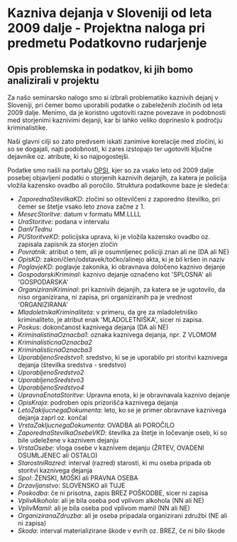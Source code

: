 # Kazniva dejanja v Sloveniji od leta 2009 dalje - Projektna naloga pri predmetu Podatkovno rudarjenje

## Opis problemska in podatkov, ki jih bomo analizirali v projektu

Za našo seminarsko nalogo smo si izbrali problematiko kaznivih dejanj v Sloveniji, pri čemer bomo uporabili podatke o
zabeleženih zločinih od leta 2009 dalje. Menimo, da je koristno ugotoviti razne povezave in podobnosti med storjenimi kaznivimi dejanji, kar bi lahko veliko doprineslo k področju kriminalistike.

Naši glavni cilji so zato predvsem iskati zanimive korelacije med zločini, ki so se dogajali, najti podobnosti, ki zares izstopajo ter ugotoviti ključne dejavnike oz. atribute, ki so najpogostejši.

Podatke smo našli na portalu [OPSI](https://podatki.gov.si/dataset/mnzpkazniva-dejanja-od-leta-2009-dalje), kjer so za vsako leto od 2009 dalje posebej objavljeni podatki o storjenih kaznivih dejanjih, za katera je policija vložila kazensko ovadbo ali poročilo.
Struktura podatkovne baze je sledeča:

- *ZaporednaStevilkaKD*: zločini so oštevilčeni z zaporedno številko, pri čemer se štetje vsako leto znova začne z 1.
- *MesecStoritve*: datum v formatu MM.LLLL
- *UraStoritve*: podana v intervalu
- *DanVTednu*
- *PUStoritveKD*: policijska uprava, ki je vložila kazensko ovadbo oz. zapisala zapisnik za storjen zločin
- *Povratnik*: atribut o tem, ali je osumnljenec policiji znan ali ne (DA ali NE)
- *OpisKD*: zakon/člen/odstavek/točko/alinejo akta, ki je bil kršen in naziv
- *PoglavjeKD*: poglavje zakonika, ki obravnava določeno kaznivo dejanje
- *GospodarskiKriminal*: kaznivo dejanje označeno kot 'SPLOSNA' ali 'GOSPODARSKA'
- *OrganiziraniKriminal*: pri kaznivih dejanjih, za katera se je ugotovilo, da niso organizirana, ni zapisa, pri organiziranih pa je vrednost 'ORGANIZIRANA'
- *MladoletnikaKriminaliteta*: v primeru, da gre za mladoletniško kriminaliteto, je atribut enak 'MLADOLETNIŠKA', sicer ni zapisa.
- *Poskus*: dokončanost kaznivega dejanja (DA ali NE)
- *KriminalistinaOznacba1*: oznaka kaznivega dejanja, npr. Z VLOMOM
- *KriminalisticnaOznacba2*
- *KriminalisticnaOznacba3*
- *UporabljenoSredstvo1*: sredstvo, ki se je uporabilo pri storitvi kaznivega dejanja (številka sredstva - sredstvo)
- *UporabljenoSredstvo2*
- *UporabljenoSredstvo3*
- *UporabljenoSredstvo4*
- *UpravnaEnotaStoritve*: Upravna enota, ki je obravnavala kaznivo dejanje
- *OpisKraja*: podroben opis prizorišča kaznivega dejanja
- *LetoZakljucnegaDokumenta*: leto, ko se je primer obravnave kaznivega dejanja zaprl oz. končal
- *VrstaZakljucnegaDokumenta*: OVADBA ali POROČILO
- *ZaporednaStevilkaOsebeVKD*: številka za štetje in ločevanje oseb, ki so bile udeležene v kaznivem dejanju
- *VrstaOsebe*: vloga osebe v kaznivem dejanju (ŽRTEV, OVADENI OSUMLJENEC ali OSTALO)
- *StarostniRazred*: interval (razred) starosti, ki mu oseba pripada ob storitvi kaznivega dejanja
- *Spol*: ŽENSKI, MOŠKI ali PRAVNA OSEBA
- *Drzavljanstvo*: SLOVENSKO ali TUJE
- *Poskodba*: če ni prisotna, zapis BREZ POŠKODBE, sicer ni zapisa
- *VplivAlkohola*: ali je bila oseba pod vplivom alkohola (NN ali NE)
- *VplivMamil*: ali je bila oseba pod vplivom mamil (NN ali NE)
- *OrganiziranaZdruzba*: ali je oseba pripadala organizirani združbi (NE ali ni zapisa)
- *Skoda*: interval materializirane škode v evrih oz. BREZ, če ni bilo škode
